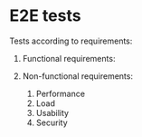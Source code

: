 # E2E tests

Tests according to requirements:

1. Functional requirements:

2. Non-functional requirements:
   1. Performance
   2. Load
   3. Usability
   4. Security
